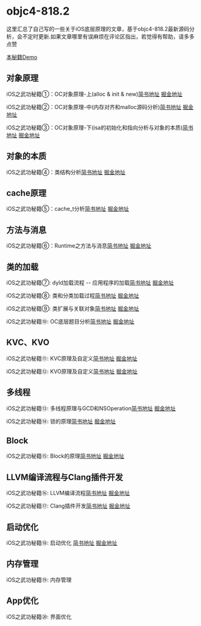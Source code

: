 # objc4-818.2

这里汇总了自己写的一些关于iOS底层原理的文章，基于objc4-818.2最新源码分析，会不定时更新.如果文章哪里有误麻烦在评论区指出，若觉得有帮助，请多多点赞

[本秘籍Demo](https://github.com/Tcj1988/objc4-818.2.git)

## 对象原理

iOS之武功秘籍①：OC对象原理-上(alloc & init & new)[简书地址](https://www.jianshu.com/p/bd52c54f7789) [掘金地址](https://juejin.cn/post/6936174014859575332)

iOS之武功秘籍②：OC对象原理-中(内存对齐和malloc源码分析)[简书地址](https://www.jianshu.com/p/b0d94c70d3d6) [掘金地址](https://juejin.cn/post/6936182867202408485)

iOS之武功秘籍③：OC对象原理-下(isa的初始化和指向分析与对象的本质)[简书地址](https://www.jianshu.com/p/20cc01bd8a2d) [掘金地址](https://juejin.cn/post/6936189827163357198)

## 对象的本质
iOS之武功秘籍④：类结构分析[简书地址](https://www.jianshu.com/p/8b91a3476dd6) [掘金地址](https://juejin.cn/post/6936251321116786718)

## cache原理
iOS之武功秘籍⑤：cache_t分析[简书地址](https://www.jianshu.com/p/90d6eb1354f5) [掘金地址](https://juejin.cn/post/6936444326708936735)

## 方法与消息
iOS之武功秘籍⑥：Runtime之方法与消息[简书地址](https://www.jianshu.com/p/46b3cd1707c4) [掘金地址](https://juejin.cn/post/6936539962275807263)

## 类的加载
iOS之武功秘籍⑦: dyld加载流程 -- 应用程序的加载[简书地址](https://www.jianshu.com/p/fbbf696d3ed7) [掘金地址](https://juejin.cn/post/6936945078543843364)

iOS之武功秘籍⑧: 类和分类加载过程[简书地址](https://www.jianshu.com/p/c5cbc4ae0505) [掘金地址](https://juejin.cn/post/6936978891126865928)

iOS之武功秘籍⑨: 类扩展与关联对象[简书地址](https://www.jianshu.com/p/f14deceaa6e2) [掘金地址](https://juejin.cn/post/6937166713645432845)

iOS之武功秘籍⑩: OC底层题目分析[简书地址](https://www.jianshu.com/p/2221a5ed3be9) [掘金地址](https://juejin.cn/post/6937175243823775758)

## KVC、KVO
iOS之武功秘籍⑪: KVC原理及自定义[简书地址](https://www.jianshu.com/p/5b831e302c05) [掘金地址](https://juejin.cn/post/6937179290983219214)

iOS之武功秘籍⑫: KVO原理及自定义[简书地址](https://www.jianshu.com/p/6274fb9fed76) [掘金地址](https://juejin.cn/post/6937183586256683038)

## 多线程
iOS之武功秘籍⑬: 多线程原理与GCD和NSOperation[简书地址](https://www.jianshu.com/p/235cb3faa006) [掘金地址](https://juejin.cn/post/6937199229571956767)

iOS之武功秘籍⑭: 锁的原理[简书地址](https://www.jianshu.com/p/a461c668ec23) [掘金地址](https://juejin.cn/post/6937206660981063693)

## Block
iOS之武功秘籍⑮: Block的原理[简书地址](https://www.jianshu.com/p/35e2400843c8) [掘金地址](https://juejin.cn/post/6937219783372832804)

## LLVM编译流程与Clang插件开发
iOS之武功秘籍⑯: LLVM编译流程[简书地址](https://www.jianshu.com/p/6c83b5f3286f) [掘金地址](https://juejin.cn/post/6937226907389788168)

iOS之武功秘籍⑰: Clang插件开发[简书地址](https://www.jianshu.com/p/b1fc5e519cff) [掘金地址](https://juejin.cn/post/6937229938705580068)

## 启动优化
iOS之武功秘籍⑱: 启动优化 [简书地址](https://www.jianshu.com/p/51dc32095a2d) [掘金地址](https://juejin.cn/post/6937261357339410462)

## 内存管理
iOS之武功秘籍⑲: 内存管理 

## App优化
iOS之武功秘籍⑳: 界面优化 